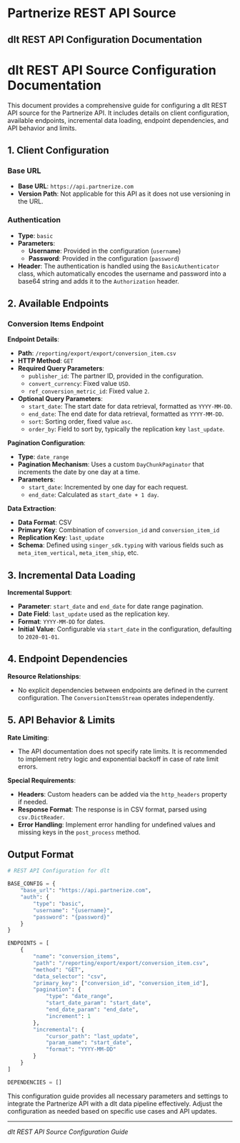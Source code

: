 # Partnerize REST API Source

## dlt REST API Configuration Documentation

# dlt REST API Source Configuration Documentation

This document provides a comprehensive guide for configuring a dlt REST API source for the Partnerize API. It includes details on client configuration, available endpoints, incremental data loading, endpoint dependencies, and API behavior and limits.

## 1. Client Configuration

### Base URL
- **Base URL**: `https://api.partnerize.com`
- **Version Path**: Not applicable for this API as it does not use versioning in the URL.

### Authentication
- **Type**: `basic`
- **Parameters**:
  - **Username**: Provided in the configuration (`username`)
  - **Password**: Provided in the configuration (`password`)
- **Header**: The authentication is handled using the `BasicAuthenticator` class, which automatically encodes the username and password into a base64 string and adds it to the `Authorization` header.

## 2. Available Endpoints

### Conversion Items Endpoint

**Endpoint Details**:
- **Path**: `/reporting/export/export/conversion_item.csv`
- **HTTP Method**: `GET`
- **Required Query Parameters**:
  - `publisher_id`: The partner ID, provided in the configuration.
  - `convert_currency`: Fixed value `USD`.
  - `ref_conversion_metric_id`: Fixed value `2`.
- **Optional Query Parameters**:
  - `start_date`: The start date for data retrieval, formatted as `YYYY-MM-DD`.
  - `end_date`: The end date for data retrieval, formatted as `YYYY-MM-DD`.
  - `sort`: Sorting order, fixed value `asc`.
  - `order_by`: Field to sort by, typically the replication key `last_update`.

**Pagination Configuration**:
- **Type**: `date_range`
- **Pagination Mechanism**: Uses a custom `DayChunkPaginator` that increments the date by one day at a time.
- **Parameters**:
  - `start_date`: Incremented by one day for each request.
  - `end_date`: Calculated as `start_date + 1 day`.

**Data Extraction**:
- **Data Format**: CSV
- **Primary Key**: Combination of `conversion_id` and `conversion_item_id`
- **Replication Key**: `last_update`
- **Schema**: Defined using `singer_sdk.typing` with various fields such as `meta_item_vertical`, `meta_item_ship`, etc.

## 3. Incremental Data Loading

**Incremental Support**:
- **Parameter**: `start_date` and `end_date` for date range pagination.
- **Date Field**: `last_update` used as the replication key.
- **Format**: `YYYY-MM-DD` for dates.
- **Initial Value**: Configurable via `start_date` in the configuration, defaulting to `2020-01-01`.

## 4. Endpoint Dependencies

**Resource Relationships**:
- No explicit dependencies between endpoints are defined in the current configuration. The `ConversionItemsStream` operates independently.

## 5. API Behavior & Limits

**Rate Limiting**:
- The API documentation does not specify rate limits. It is recommended to implement retry logic and exponential backoff in case of rate limit errors.

**Special Requirements**:
- **Headers**: Custom headers can be added via the `http_headers` property if needed.
- **Response Format**: The response is in CSV format, parsed using `csv.DictReader`.
- **Error Handling**: Implement error handling for undefined values and missing keys in the `post_process` method.

## Output Format

```python
# REST API Configuration for dlt

BASE_CONFIG = {
    "base_url": "https://api.partnerize.com",
    "auth": {
        "type": "basic",
        "username": "{username}",
        "password": "{password}"
    }
}

ENDPOINTS = [
    {
        "name": "conversion_items",
        "path": "/reporting/export/export/conversion_item.csv",
        "method": "GET",
        "data_selector": "csv",
        "primary_key": ["conversion_id", "conversion_item_id"],
        "pagination": {
            "type": "date_range",
            "start_date_param": "start_date",
            "end_date_param": "end_date",
            "increment": 1
        },
        "incremental": {
            "cursor_path": "last_update",
            "param_name": "start_date",
            "format": "YYYY-MM-DD"
        }
    }
]

DEPENDENCIES = []
```

This configuration guide provides all necessary parameters and settings to integrate the Partnerize API with a dlt data pipeline effectively. Adjust the configuration as needed based on specific use cases and API updates.

---
*dlt REST API Source Configuration Guide*